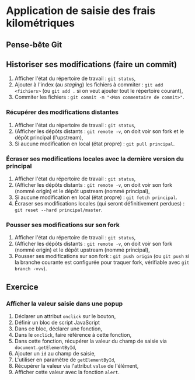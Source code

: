 # Application de saisie des frais kilométriques

## Pense-bête Git

## Historiser ses modifications (faire un commit)

1. Afficher l'état du répertoire de travail : `git status`,
2. Ajouter à l'index (au _staging_) les fichiers à commiter : `git add <fichiers>` (ou `git add .` si on veut ajouter tout le répertoire courant),
3. Commiter les fichiers : `git commit -m "<Mon commentaire de commit>"`.

### Récupérer des modifications distantes

1. Afficher l'état du répertoire de travail : `git status`,
2. (Afficher les dépôts distants : `git remote -v`, on doit voir son fork et le dépôt principal (l'upstream),
3. Si aucune modification en local (état propre) : `git pull principal`.

### Écraser ses modifications locales avec la dernière version du principal

1. Afficher l'état du répertoire de travail : `git status`,
2. (Afficher les dépôts distants : `git remote -v`, on doit voir son fork (nommé origin) et le dépôt upstream (nommé principal),
3. Si aucune modification en local (état propre) : `git fetch principal`.
4. Écraser ses modifications locales (qui seront définitivement perdues) : `git reset --hard principal/master`.

### Pousser ses modifications sur son fork

1. Afficher l'état du répertoire de travail : `git status`,
2. (Afficher les dépôts distants : `git remote -v`, on doit voir son fork (nommé origin) et le dépôt upstream (nommé principal),
3. Pousser ses modifications sur son fork : `git push origin` (ou `git push` si la branche courante est configurée pour traquer fork, vérifiable avec `git branch -vvv`).

## Exercice

### Afficher la valeur saisie dans une popup

1. Déclarer un attribut `onclick` sur le bouton,
2. Définir un bloc de script JavaScript
3. Dans ce bloc, déclarer une fonction,
4. Dans le `onclick`, faire référence à cette fonction,
5. Dans cette fonction, récupérer la valeur du champ de saisie via `document.getElementById`,
6. Ajouter un `id` au champ de saisie,
7. L'utiliser en paramètre de `getElementById`,
8. Récupérer la valeur via l'attribut `value` de l'élément,
9. Afficher cette valeur avec la fonction `alert`.